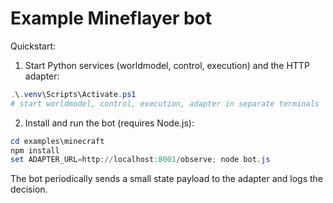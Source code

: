 # Example Mineflayer bot

Quickstart:

1. Start Python services (worldmodel, control, execution) and the HTTP adapter:

```powershell
.\.venv\Scripts\Activate.ps1
# start worldmodel, control, execution, adapter in separate terminals
```

2. Install and run the bot (requires Node.js):

```powershell
cd examples\minecraft
npm install
set ADAPTER_URL=http://localhost:8001/observe; node bot.js
```

The bot periodically sends a small state payload to the adapter and logs the decision.